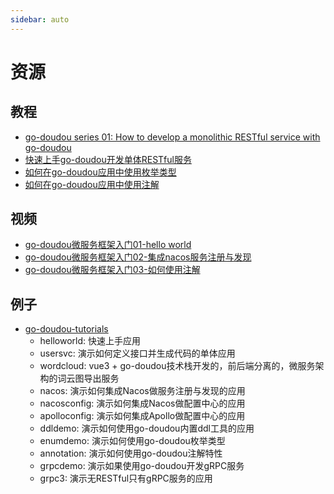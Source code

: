 ```yaml
---
sidebar: auto
---
```


# 资源

## 教程

- [go-doudou series 01: How to develop a monolithic RESTful service with go-doudou](https://dev.to/wubin1989/go-doudou-series-01-how-to-develop-a-monolithic-restful-service-with-go-doudou-8gl)
- [快速上手go-doudou开发单体RESTful服务](https://juejin.cn/post/7046936284438200333)
- [如何在go-doudou应用中使用枚举类型](https://juejin.cn/post/7116744830738726942)
- [如何在go-doudou应用中使用注解](https://juejin.cn/post/7116826614830202910)

## 视频

- [go-doudou微服务框架入门01-hello world](https://www.bilibili.com/video/BV1AS4y1F7mE?spm_id_from=333.999.0.0)
- [go-doudou微服务框架入门02-集成nacos服务注册与发现](https://www.bilibili.com/video/BV1pU4y1o7xL?t=0.0)
- [go-doudou微服务框架入门03-如何使用注解](https://www.bilibili.com/video/BV14B4y1H73x)

## 例子
- [go-doudou-tutorials](https://github.com/unionj-cloud/go-doudou-tutorials)
    - helloworld: 快速上手应用
    - usersvc: 演示如何定义接口并生成代码的单体应用
    - wordcloud: vue3 + go-doudou技术栈开发的，前后端分离的，微服务架构的词云图导出服务
    - nacos: 演示如何集成Nacos做服务注册与发现的应用
    - nacosconfig: 演示如何集成Nacos做配置中心的应用
    - apolloconfig: 演示如何集成Apollo做配置中心的应用
    - ddldemo: 演示如何使用go-doudou内置ddl工具的应用
    - enumdemo: 演示如何使用go-doudou枚举类型
    - annotation: 演示如何使用go-doudou注解特性
    - grpcdemo: 演示如果使用go-doudou开发gRPC服务
    - grpc3: 演示无RESTful只有gRPC服务的应用
